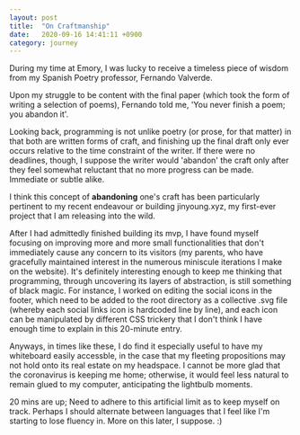 ```yaml
---
layout: post
title:  "On Craftmanship"
date:   2020-09-16 14:41:11 +0900
category: journey
---
```


During my time at Emory, I was lucky to receive a timeless piece of wisdom from my Spanish Poetry professor, Fernando Valverde. 

Upon my struggle to be content with the final paper (which took the form of writing a selection of poems), Fernando told me, 'You never finish a poem; you abandon it'.

Looking back, programming is not unlike poetry (or prose, for that matter) in that both are written forms of craft, and finishing up the final draft only ever occurs relative to the time constraint of the writer. If there were no deadlines, though, I suppose the writer would 'abandon' the craft only after they feel somewhat reluctant that no more progress can be made. Immediate or subtle alike. 

I think this concept of **abandoning** one's craft has been particularly pertinent to my recent endeavour or building jinyoung.xyz, my first-ever project that I am releasing into the wild. 

After I had admittedly finished building its mvp, I have found myself focusing on improving more and more small functionalities that don't immediately cause any concern to its visitors (my parents, who have gracefully maintained interest in the numerous miniscule iterations I make on the website). It's definitely interesting enough to keep me thinking that programming, through uncovering its layers of abstraction, is still something of black magic. For instance, I worked on editing the social icons in the footer, which need to be added to the root directory as a collective .svg file (whereby each social links icon is hardcoded line by line), and each icon can be manipulated by different CSS trickery that I don't think I have enough time to explain in this 20-minute entry.

Anyways, in times like these, I do find it especially useful to have my whiteboard easily accessble, in the case that my fleeting propositions may not hold onto its real estate on my headspace. I cannot be more glad that the coronavirus is keeping me home; otherwise, it would feel less natural to remain glued to my computer, anticipating the lightbulb moments.

20 mins are up; Need to adhere to this artificial limit as to keep myself on track. Perhaps I should alternate between languages that I feel like I'm starting to lose fluency in. More on this later, I suppose. :)
